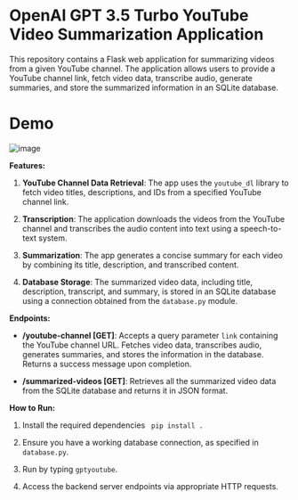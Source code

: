 # OpenAI GPT 3.5 Turbo YouTube Video Summarization Application

This repository contains a Flask web application for summarizing videos from a given YouTube channel. The application allows users to provide a YouTube channel link, fetch video data, transcribe audio, generate summaries, and store the summarized information in an SQLite database.
 # Demo
 ![image](https://github.com/graylan0/gptyoutube/assets/34530588/45e459ab-36f2-406e-8cdc-58fcec2f150f)

**Features:**

1. **YouTube Channel Data Retrieval**: The app uses the `youtube_dl` library to fetch video titles, descriptions, and IDs from a specified YouTube channel link.

2. **Transcription**: The application downloads the videos from the YouTube channel and transcribes the audio content into text using a speech-to-text system.

3. **Summarization**: The app generates a concise summary for each video by combining its title, description, and transcribed content.

4. **Database Storage**: The summarized video data, including title, description, transcript, and summary, is stored in an SQLite database using a connection obtained from the `database.py` module.

**Endpoints:**

- **/youtube-channel [GET]**: Accepts a query parameter `link` containing the YouTube channel URL. Fetches video data, transcribes audio, generates summaries, and stores the information in the database. Returns a success message upon completion.

- **/summarized-videos [GET]**: Retrieves all the summarized video data from the SQLite database and returns it in JSON format.

**How to Run:**

1. Install the required dependencies 
``` pip install .```

1. Ensure you have a working database connection, as specified in `database.py`.
2. Run by typing `gptyoutube`.
3. Access the backend server endpoints via appropriate HTTP requests.
